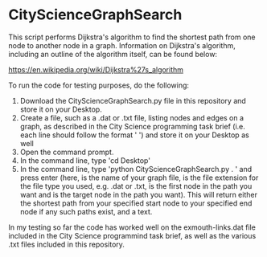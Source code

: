 # CityScienceGraphSearch
This script performs Dijkstra's algorithm to find the shortest path from one node to another node in a graph. Information on Dijkstra's algorithm, including an outline of the algorithm itself, can be found below:

https://en.wikipedia.org/wiki/Dijkstra%27s_algorithm

To run the code for testing purposes, do the following:
1) Download the CityScienceGraphSearch.py file in this repository and store it on your Desktop.
2) Create a file, such as a .dat or .txt file, listing nodes and edges on a graph, as described in the City Science programming task brief (i.e. each line should follow the format '<startNode> <endNode> <distance>') and store it on your Desktop as well
3) Open the command prompt.
5) In the command line, type 'cd Desktop'
6) In the command line, type 'python CityScienceGraphSearch.py <file-name>.<file-extension> <startNode> <endNode>' and press enter (here, <file-name> is the name of your graph file, <file-extension> is the file extension for the file type you used, e.g. .dat or .txt, <startNode> is the first node in the path you want and <endNode> is the target node in the path you want).
This will return either the shortest path from your specified start node to your specified end node if any such paths exist, and a text.

In my testing so far the code has worked well on the exmouth-links.dat file included in the City Science programmind task brief, as well as the various .txt files included in this repository.
